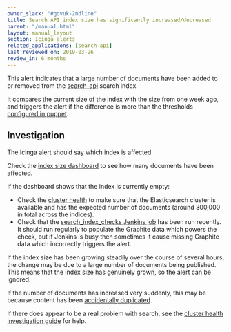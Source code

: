 ```yaml
---
owner_slack: "#govuk-2ndline"
title: Search API index size has significantly increased/decreased
parent: "/manual.html"
layout: manual_layout
section: Icinga alerts
related_applications: [search-api]
last_reviewed_on: 2019-03-26
review_in: 6 months
---
```


This alert indicates that a large number of documents have been added to or
removed from the [search-api][search-api] search index.

It compares the current size of the index with the size from one week ago, and
triggers the alert if the difference is more than the thresholds [configured in
puppet][thresholds].

## Investigation

The Icinga alert should say which index is affected.

Check the [index size dashboard][index_size_dashboard] to see how many documents
have been affected.

If the dashboard shows that the index is currently empty:

- Check the [cluster health][cluster_health] to make sure that the Elasticsearch
  cluster is available and has the expected number of documents (around 300,000
  in total across the indices).
- Check that the [search_index_checks Jenkins job][search_index_checks] has
  been run recently. It should run regularly to populate the Graphite data
  which powers the check, but if Jenkins is busy then sometimes it cause missing
  Graphite data which incorrectly triggers the alert.

If the index size has been growing steadily over the course of several hours,
the change may be due to a large number of documents being published. This means
that the index size has genuinely grown, so the alert can be ignored.

If the number of documents has increased very suddenly, this may be because
content has been [accidentally duplicated][duplicate_documents].

If there does appear to be a real problem with search, see the [cluster health
investigation guide][debug_elasticsearch] for help.

[cluster_health]: /manual/alerts/elasticsearch-cluster-health.html
[duplicate_documents]: /manual/incorrect-content-in-search-or-navigation.html#content-is-duplicated-in-search-results
[debug_elasticsearch]: /manual/alerts/elasticsearch-cluster-health.html#investigating-problems
[index_size_dashboard]: https://grafana.publishing.service.gov.uk/dashboard/file/search-api_index_size.json
[search-api]: /apps/search-api.html
[search_index_checks]: https://deploy.publishing.service.gov.uk/job/search_index_checks/
[thresholds]: https://github.com/alphagov/govuk-puppet/blob/1f482d137f27afbbe4509c19791667f8d74eea11/modules/monitoring/manifests/checks.pp#L120
